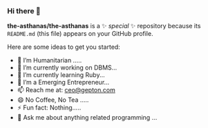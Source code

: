 ### Hi there 👋

**the-asthanas/the-asthanas** is a ✨ _special_ ✨ repository because its `README.md` (this file) appears on your GitHub profile.

Here are some ideas to get you started:

- 🤔 I’m Humanitarian .....
- 🔭 I’m currently working on DBMS...
- 🌱 I’m currently learning Ruby...
- 👯 I’m a Emerging Entrepreneur...
- 📫 Reach me at: ceo@gepton.com
- 😄 No Coffee, No Tea .....
- ⚡ Fun fact: Nothing.....
- 💬 Ask me about anything related programming ...
